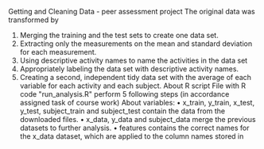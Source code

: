 Getting and Cleaning Data - peer assessment project
The original data was transformed by
1.	Merging the training and the test sets to create one data set.
2.	Extracting only the measurements on the mean and standard deviation for each measurement.
3.	Using descriptive activity names to name the activities in the data set
4.	Appropriately labeling the data set with descriptive activity names.
5.	Creating a second, independent tidy data set with the average of each variable for each activity and each subject.
About R script
File with R code "run_analysis.R" perform 5 following steps (in accordance assigned task of course work)
About variables:
•	x_train, y_train, x_test, y_test, subject_train and subject_test contain the data from the downloaded files.
•	x_data, y_data and subject_data merge the previous datasets to further analysis.
•	features contains the correct names for the x_data dataset, which are applied to the column names stored in
